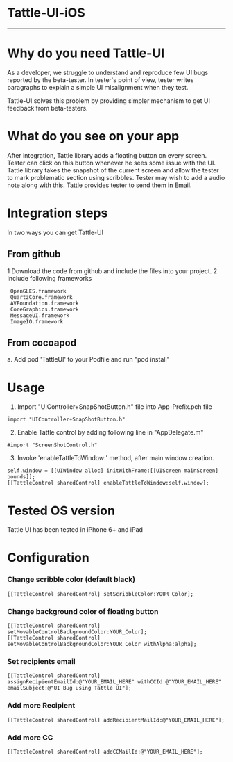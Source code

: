 # Tattle-UI-iOS
-----------------

# Why do you need Tattle-UI

As a developer, we struggle to understand and reproduce few UI
bugs reported by the beta-tester. In tester's point of view, tester
writes paragraphs to explain a simple UI misalignment when they test.

Tattle-UI solves this problem by providing simpler mechanism to get UI feedback
from beta-testers. 

# What do you see on your app

After integration, Tattle library adds a floating button on every screen. 
Tester can click on this button whenever he sees some issue with the UI.
Tattle library takes the snapshot of the current screen and allow the tester
to mark problematic section using scribbles. Tester may wish to add a audio note along with this. 
Tattle provides tester to send them in Email. 

# Integration steps

In two ways you can get Tattle-UI

## From github 
1 Download the code from github and include the files into your project. 
2 Include following frameworks
```
 OpenGLES.framework
 QuartzCore.framework
 AVFoundation.framework
 CoreGraphics.framework
 MessageUI.framework
 ImageIO.framework  
```

## From cocoapod
a. Add pod 'TattleUI' to your Podfile and run "pod install"

# Usage
1. Import "UIController+SnapShotButton.h" file into App-Prefix.pch file 

```
import "UIController+SnapShotButton.h"
```

2. Enable Tattle control by adding following line in "AppDelegate.m"

```
#import "ScreenShotControl.h"
```

3. Invoke 'enableTattleToWindow:' method, after main window creation.

```
self.window = [[UIWindow alloc] initWithFrame:[[UIScreen mainScreen] bounds]]; 
[[TattleControl sharedControl] enableTattleToWindow:self.window];
```

# Tested OS version

Tattle UI has been tested in iPhone 6+ and iPad 

# Configuration


### Change scribble color (default black)

```
[[TattleControl sharedControl] setScribbleColor:YOUR_Color];
```

### Change background color of floating button

```
[[TattleControl sharedControl] setMovableControlBackgroundColor:YOUR_Color];
[[TattleControl sharedControl] setMovableControlBackgroundColor:YOUR_Color withAlpha:alpha];
```

### Set recipients email 
```
[[TattleControl sharedControl] assignRecipientEmailId:@"YOUR_EMAIL_HERE" withCCId:@"YOUR_EMAIL_HERE" emailSubject:@"UI Bug using Tattle UI"];
```

### Add more Recipient

```
[[TattleControl sharedControl] addRecipientMailId:@"YOUR_EMAIL_HERE"];
```

### Add more CC

```
[[TattleControl sharedControl] addCCMailId:@"YOUR_EMAIL_HERE"];
```


